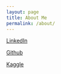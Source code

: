 ```yaml
---
layout: page
title: About Me
permalink: /about/
---
```


[LinkedIn](https://www.linkedin.com/in/rafaelmacalaba/)  

[Github](https://github.com/rafmacalaba)  

[Kaggle](https://www.kaggle.com/leafar)  

